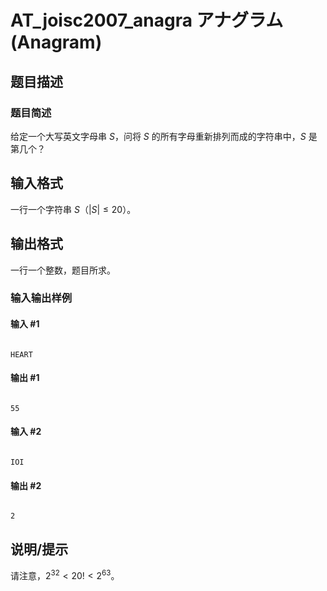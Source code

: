 # AT_joisc2007_anagra アナグラム (Anagram)

## 题目描述

### 题目简述

给定一个大写英文字母串 $S$，问将 $S$ 的所有字母重新排列而成的字符串中，$S$ 是第几个？

## 输入格式

一行一个字符串 $S$（$|S|\le 20$）。

## 输出格式

一行一个整数，题目所求。

### 输入输出样例

#### 输入 #1

```
HEART
```

#### 输出 #1

```
55
```

#### 输入 #2

```
IOI
```

#### 输出 #2

```
2
```

## 说明/提示

请注意，$2^{32}\lt 20!\lt 2^{63}$。